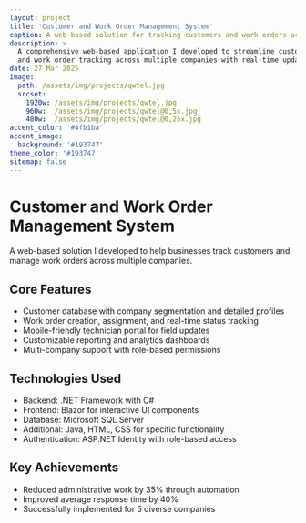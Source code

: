 ```yaml
---
layout: project
title: 'Customer and Work Order Management System'
caption: A web-based solution for tracking customers and work orders across companies.
description: >
  A comprehensive web-based application I developed to streamline customer relationship management 
  and work order tracking across multiple companies with real-time updates and detailed reporting.
date: 27 Mar 2025
image: 
  path: /assets/img/projects/qwtel.jpg
  srcset: 
    1920w: /assets/img/projects/qwtel.jpg
    960w:  /assets/img/projects/qwtel@0,5x.jpg
    480w:  /assets/img/projects/qwtel@0,25x.jpg
accent_color: '#4fb1ba'
accent_image:
  background: '#193747'
theme_color: '#193747'
sitemap: false
---
```


# Customer and Work Order Management System
A web-based solution I developed to help businesses track customers and manage work orders across multiple companies.

## Core Features
- Customer database with company segmentation and detailed profiles
- Work order creation, assignment, and real-time status tracking
- Mobile-friendly technician portal for field updates
- Customizable reporting and analytics dashboards
- Multi-company support with role-based permissions

## Technologies Used
- Backend: .NET Framework with C#
- Frontend: Blazor for interactive UI components
- Database: Microsoft SQL Server
- Additional: Java, HTML, CSS for specific functionality
- Authentication: ASP.NET Identity with role-based access

## Key Achievements
- Reduced administrative work by 35% through automation
- Improved average response time by 40%
- Successfully implemented for 5 diverse companies